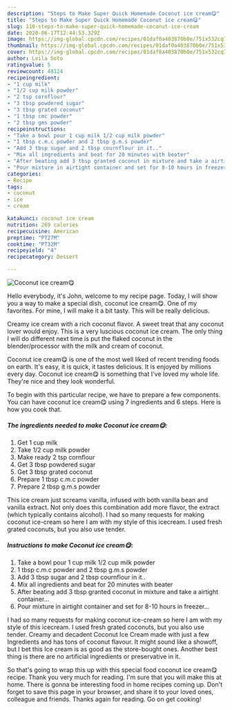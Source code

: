 ```yaml
---
description: "Steps to Make Super Quick Homemade Coconut ice cream😋"
title: "Steps to Make Super Quick Homemade Coconut ice cream😋"
slug: 110-steps-to-make-super-quick-homemade-coconut-ice-cream
date: 2020-06-17T12:44:53.329Z
image: https://img-global.cpcdn.com/recipes/01daf0a403870b0e/751x532cq70/coconut-ice-cream😋-recipe-main-photo.jpg
thumbnail: https://img-global.cpcdn.com/recipes/01daf0a403870b0e/751x532cq70/coconut-ice-cream😋-recipe-main-photo.jpg
cover: https://img-global.cpcdn.com/recipes/01daf0a403870b0e/751x532cq70/coconut-ice-cream😋-recipe-main-photo.jpg
author: Leila Soto
ratingvalue: 5
reviewcount: 48124
recipeingredient:
- "1 cup milk"
- "1/2 cup milk powder"
- "2 tsp cornflour"
- "3 tbsp powdered sugar"
- "3 tbsp grated coconut"
- "1 tbsp cmc powder"
- "2 tbsp gms powder"
recipeinstructions:
- "Take a bowl pour 1 cup milk 1/2 cup milk powder"
- "1 tbsp c.m.c powder and 2 tbsp g.m.s powder"
- "Add 3 tbsp sugar and 2 tbsp cournflour in it.."
- "Mix all ingredients and beat for 20 minutes with beater"
- "After beating add 3 tbsp granted coconut in mixture and take a airtight container..."
- "Pour mixture in airtight container and set for 8-10 hours in freezer..."
categories:
- Recipe
tags:
- coconut
- ice
- cream

katakunci: coconut ice cream 
nutrition: 269 calories
recipecuisine: American
preptime: "PT27M"
cooktime: "PT32M"
recipeyield: "4"
recipecategory: Dessert

---
```



![Coconut ice cream😋](https://img-global.cpcdn.com/recipes/01daf0a403870b0e/751x532cq70/coconut-ice-cream😋-recipe-main-photo.jpg)

Hello everybody, it's John, welcome to my recipe page. Today, I will show you a way to make a special dish, coconut ice cream😋. One of my favorites. For mine, I will make it a bit tasty. This will be really delicious.

Creamy ice cream with a rich coconut flavor. A sweet treat that any coconut lover would enjoy. This is a very luscious coconut ice cream. The only thing I will do different next time is put the flaked coconut in the blender/processor with the milk and cream of coconut.

Coconut ice cream😋 is one of the most well liked of recent trending foods on earth. It's easy, it is quick, it tastes delicious. It is enjoyed by millions every day. Coconut ice cream😋 is something that I've loved my whole life. They're nice and they look wonderful.


To begin with this particular recipe, we have to prepare a few components. You can have coconut ice cream😋 using 7 ingredients and 6 steps. Here is how you cook that.

<!--inarticleads1-->

##### The ingredients needed to make Coconut ice cream😋:

1. Get 1 cup milk
1. Take 1/2 cup milk powder
1. Make ready 2 tsp cornflour
1. Get 3 tbsp powdered sugar
1. Get 3 tbsp grated coconut
1. Prepare 1 tbsp c.m.c powder
1. Prepare 2 tbsp g.m.s powder


This ice cream just screams vanilla, infused with both vanilla bean and vanilla extract. Not only does this combination add more flavor, the extract (which typically contains alcohol). I had so many requests for making coconut ice-cream so here I am with my style of this icecream. I used fresh grated coconuts, but you also use tender. 

<!--inarticleads2-->

##### Instructions to make Coconut ice cream😋:

1. Take a bowl pour 1 cup milk 1/2 cup milk powder
1. 1 tbsp c.m.c powder and 2 tbsp g.m.s powder
1. Add 3 tbsp sugar and 2 tbsp cournflour in it..
1. Mix all ingredients and beat for 20 minutes with beater
1. After beating add 3 tbsp granted coconut in mixture and take a airtight container...
1. Pour mixture in airtight container and set for 8-10 hours in freezer...


I had so many requests for making coconut ice-cream so here I am with my style of this icecream. I used fresh grated coconuts, but you also use tender. Creamy and decadent Coconut Ice Cream made with just a few Ingredients and has tons of coconut flavour. It might sound like a showoff, but I bet this Ice cream is as good as the store-bought ones. Another best thing is there are no artificial ingredients or preservative in it. 

So that's going to wrap this up with this special food coconut ice cream😋 recipe. Thank you very much for reading. I'm sure that you will make this at home. There is gonna be interesting food in home recipes coming up. Don't forget to save this page in your browser, and share it to your loved ones, colleague and friends. Thanks again for reading. Go on get cooking!
